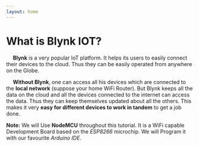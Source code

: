 ```yaml
---
layout: home
---
```


# What is Blynk IOT?

&emsp; **Blynk** is a very popular IoT platform. It helps its users to easily connect their devices to the cloud. Thus they can be easily operated from anywhere on the Globe.

&emsp; **Without Blynk**, one can access all his devices which are connected to the **local network** (suppose your home WiFi Router). But Blynk keeps all the data on the cloud and all the devices connected to the internet can access the data. Thus they can keep themselves updated about all the others. This makes it very **easy for different devices to work in tandem** to get a job done.

**Note:** We will Use **NodeMCU** throughout this tutorial. It is a WiFi capable Development Board based on the *ESP8266* microchip. We will Program it with our favourite *Arduino IDE*.